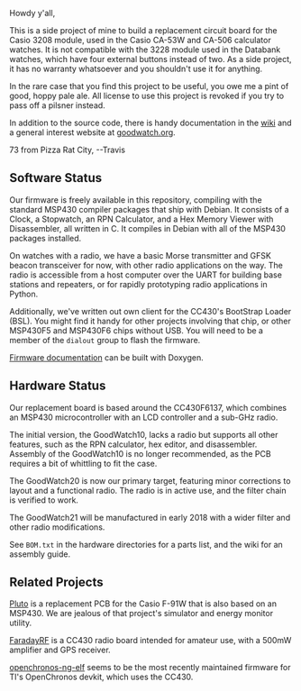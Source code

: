 Howdy y'all,

This is a side project of mine to build a replacement circuit board
for the Casio 3208 module, used in the Casio CA-53W and CA-506
calculator watches.  It is not compatible with the 3228 module used in
the Databank watches, which have four external buttons instead of two.
As a side project, it has no warranty whatsoever and you shouldn't use
it for anything.

In the rare case that you find this project to be useful, you owe me a
pint of good, hoppy pale ale.  All license to use this project is
revoked if you try to pass off a pilsner instead.

In addition to the source code, there is handy documentation in the
[wiki](https://github.com/travisgoodspeed/goodwatch/wiki) and a
general interest website at [goodwatch.org](https://goodwatch.org/).

73 from Pizza Rat City,
--Travis

## Software Status

Our firmware is freely available in this repository, compiling with
the standard MSP430 compiler packages that ship with Debian.  It
consists of a Clock, a Stopwatch, an RPN Calculator, and a Hex Memory
Viewer with Disassembler, all written in C.  It compiles in Debian
with all of the MSP430 packages installed.

On watches with a radio, we have a basic Morse transmitter and GFSK
beacon transceiver for now, with other radio applications on the way.
The radio is accessible from a host computer over the UART for
building base stations and repeaters, or for rapidly prototyping
radio applications in Python.

Additionally, we've written out own client for the CC430's BootStrap
Loader (BSL).  You might find it handy for other projects involving
that chip, or other MSP430F5 and MSP430F6 chips without USB.  You will
need to be a member of the `dialout` group to flash the firmware.

[Firmware documentation](http://goodwatch.org/doxygen/) can be built
with Doxygen.

## Hardware Status

Our replacement board is based around the CC430F6137, which combines
an MSP430 microcontroller with an LCD controller and a sub-GHz radio.

The initial version, the GoodWatch10, lacks a radio but supports all
other features, such as the RPN calculator, hex editor, and
disassembler.  Assembly of the GoodWatch10 is no longer recommended,
as the PCB requires a bit of whittling to fit the case.

The GoodWatch20 is now our primary target, featuring minor corrections
to layout and a functional radio.  The radio is in active use, and the
filter chain is verified to work.

The GoodWatch21 will be manufactured in early 2018 with a wider filter
and other radio modifications.

See `BOM.txt` in the hardware directories for a parts list, and the
wiki for an assembly guide.


## Related Projects

[Pluto](https://github.com/carrotIndustries/pluto) is a replacement
PCB for the Casio F-91W that is also based on an MSP430.  We are
jealous of that project's simulator and energy monitor utility.

[FaradayRF](https://faradayrf.com/) is a CC430 radio board intended
for amateur use, with a 500mW amplifier and GPS receiver.

[openchronos-ng-elf](https://github.com/BenjaminSoelberg/openchronos-ng-elf)
seems to be the most recently maintained firmware for TI's OpenChronos
devkit, which uses the CC430.
